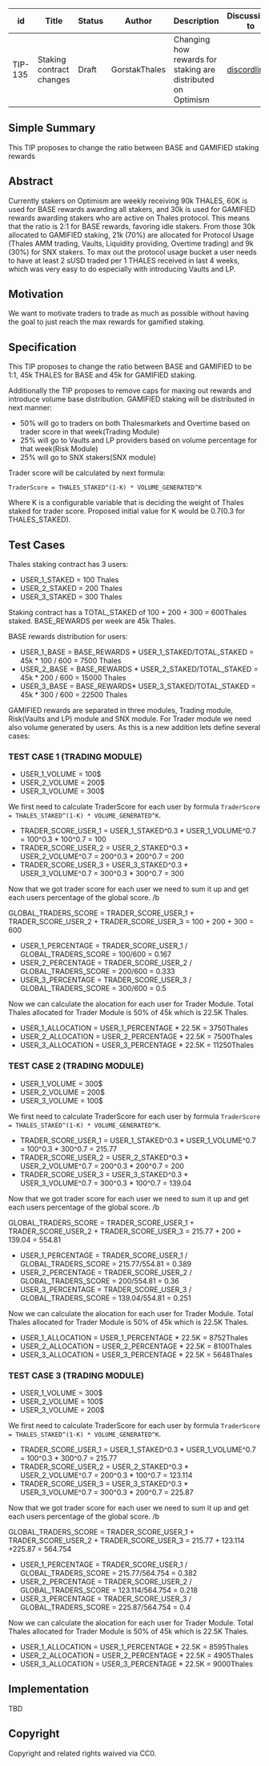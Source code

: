 | id    | Title | Status      | Author  | Description | Discussions to | Created    |
| ----- | ----- | ----------- | ------- | ----------- | -------------- | ---------- |
| TIP-135 | Staking contract changes | Draft | GorstakThales | Changing how rewards for staking are distributed on Optimism | [discordlink ](https://discord.gg/thales)   | 2023-04-14 |

## Simple Summary

This TIP proposes to change the ratio between BASE and GAMIFIED staking rewards

## Abstract

Currently stakers on Optimism are weekly receiving 90k THALES, 60K is used for BASE rewards awarding all stakers, and 30k is used for GAMIFIED rewards awarding stakers who are active on Thales protocol.
This means that the ratio is 2:1 for BASE rewards, favoring idle stakers.
From those 30k allocated to GAMIFIED staking, 21k (70%) are allocated for Protocol Usage (Thales AMM trading, Vaults, Liquidity providing, Overtime trading) and 9k (30%) for SNX stakers.
To max out the protocol usage bucket a user needs to have at least 2 sUSD traded per 1 THALES received in last 4 weeks, which was very easy to do especially with introducing Vaults and LP.

## Motivation

We want to motivate traders to trade as much as possible without having the goal to just reach the max rewards for gamified staking.

## Specification

This TIP proposes to change the ratio between BASE and GAMIFIED to be 1:1, 45k THALES for BASE and 45k for GAMIFIED staking.

Additionally the TIP proposes to remove caps for maxing out rewards and introduce volume base distribution.
GAMIFIED staking will be distributed in next manner:

-   50% will go to traders on both Thalesmarkets and Overtime based on trader score in that week(Trading Module)
-   25% will go to Vaults and LP providers based on volume percentage for that week(Risk Module)
-   25% will go to SNX stakers(SNX module)

Trader score will be calculated by next formula:

`TraderScore = THALES_STAKED^(1-K) * VOLUME_GENERATED^K`

Where K is a configurable variable that is deciding the weight of Thales staked for trader score.
Proposed initial value for K would be 0.7(0.3 for THALES_STAKED).

## Test Cases

Thales staking contract has 3 users:

-   USER_1_STAKED = 100 Thales
-   USER_2_STAKED = 200 Thales
-   USER_3_STAKED = 300 Thales

Staking contract has a TOTAL_STAKED of 100 + 200 + 300 = 600Thales staked.
BASE_REWARDS per week are 45k Thales.

BASE rewards distribution for users:

-   USER_1_BASE = BASE_REWARDS * USER_1_STAKED/TOTAL_STAKED = 45k * 100 / 600 = 7500 Thales
-   USER_2_BASE = BASE_REWARDS * USER_2_STAKED/TOTAL_STAKED = 45k * 200 / 600 = 15000 Thales
-   USER_3_BASE = BASE_REWARDS\* USER_3_STAKED/TOTAL_STAKED = 45k * 300 / 600 = 22500 Thales

GAMIFIED rewards are separated in three modules, Trading module, Risk(Vaults and LP) module and SNX module.
For Trader module we need also volume generated by users. As this is a new addition lets define several cases:

### TEST CASE 1 (TRADING MODULE)

-   USER_1_VOLUME = 100$
-   USER_2_VOLUME = 200$
-   USER_3_VOLUME = 300$

We first need to calculate TraderScore for each user by formula `TraderScore = THALES_STAKED^(1-K) * VOLUME_GENERATED^K`.

-   TRADER_SCORE_USER_1 = USER_1_STAKED^0.3 * USER_1_VOLUME^0.7 = 100^0.3 * 100^0.7 = 100
-   TRADER_SCORE_USER_2 = USER_2_STAKED^0.3 * USER_2_VOLUME^0.7 = 200^0.3 * 200^0.7 = 200
-   TRADER_SCORE_USER_3 = USER_3_STAKED^0.3 * USER_3_VOLUME^0.7 = 300^0.3 * 300^0.7 = 300

Now that we got trader score for each user we need to sum it up and get each users percentage of the global score. /b

GLOBAL_TRADERS_SCORE = TRADER_SCORE_USER_1 + TRADER_SCORE_USER_2 + TRADER_SCORE_USER_3 = 100 + 200 + 300 = 600

-   USER_1_PERCENTAGE = TRADER_SCORE_USER_1 / GLOBAL_TRADERS_SCORE = 100/600 = 0.167
-   USER_2_PERCENTAGE = TRADER_SCORE_USER_2 / GLOBAL_TRADERS_SCORE = 200/600 = 0.333
-   USER_3_PERCENTAGE = TRADER_SCORE_USER_3 / GLOBAL_TRADERS_SCORE = 300/600 = 0.5

Now we can calculate the alocation for each user for Trader Module. Total Thales allocated for Trader Module is 50% of 45k which is 22.5K Thales.

-   USER_1_ALLOCATION = USER_1_PERCENTAGE * 22.5K = 3750Thales
-   USER_2_ALLOCATION = USER_2_PERCENTAGE * 22.5K = 7500Thales
-   USER_3_ALLOCATION = USER_3_PERCENTAGE * 22.5K = 11250Thales

### TEST CASE 2 (TRADING MODULE)

-   USER_1_VOLUME = 300$
-   USER_2_VOLUME = 200$
-   USER_3_VOLUME = 100$

We first need to calculate TraderScore for each user by formula `TraderScore = THALES_STAKED^(1-K) * VOLUME_GENERATED^K`.

-   TRADER_SCORE_USER_1 = USER_1_STAKED^0.3 * USER_1_VOLUME^0.7 = 100^0.3 * 300^0.7 = 215.77
-   TRADER_SCORE_USER_2 = USER_2_STAKED^0.3 * USER_2_VOLUME^0.7 = 200^0.3 * 200^0.7 = 200
-   TRADER_SCORE_USER_3 = USER_3_STAKED^0.3 * USER_3_VOLUME^0.7 = 300^0.3 * 100^0.7 = 139.04

Now that we got trader score for each user we need to sum it up and get each users percentage of the global score. /b

GLOBAL_TRADERS_SCORE = TRADER_SCORE_USER_1 + TRADER_SCORE_USER_2 + TRADER_SCORE_USER_3 = 215.77 + 200 + 139.04 = 554.81

-   USER_1_PERCENTAGE = TRADER_SCORE_USER_1 / GLOBAL_TRADERS_SCORE = 215.77/554.81 = 0.389
-   USER_2_PERCENTAGE = TRADER_SCORE_USER_2 / GLOBAL_TRADERS_SCORE = 200/554.81 = 0.36
-   USER_3_PERCENTAGE = TRADER_SCORE_USER_3 / GLOBAL_TRADERS_SCORE = 139.04/554.81 = 0.251

Now we can calculate the alocation for each user for Trader Module. Total Thales allocated for Trader Module is 50% of 45k which is 22.5K Thales.

-   USER_1_ALLOCATION = USER_1_PERCENTAGE * 22.5K = 8752Thales
-   USER_2_ALLOCATION = USER_2_PERCENTAGE * 22.5K = 8100Thales
-   USER_3_ALLOCATION = USER_3_PERCENTAGE * 22.5K = 5648Thales

### TEST CASE 3 (TRADING MODULE)

-   USER_1_VOLUME = 300$
-   USER_2_VOLUME = 100$
-   USER_3_VOLUME = 200$

We first need to calculate TraderScore for each user by formula `TraderScore = THALES_STAKED^(1-K) * VOLUME_GENERATED^K`.

-   TRADER_SCORE_USER_1 = USER_1_STAKED^0.3 * USER_1_VOLUME^0.7 = 100^0.3 * 300^0.7 = 215.77
-   TRADER_SCORE_USER_2 = USER_2_STAKED^0.3 * USER_2_VOLUME^0.7 = 200^0.3 * 100^0.7 = 123.114
-   TRADER_SCORE_USER_3 = USER_3_STAKED^0.3 * USER_3_VOLUME^0.7 = 300^0.3 * 200^0.7 = 225.87

Now that we got trader score for each user we need to sum it up and get each users percentage of the global score. /b

GLOBAL_TRADERS_SCORE = TRADER_SCORE_USER_1 + TRADER_SCORE_USER_2 + TRADER_SCORE_USER_3 = 215.77 + 123.114 +225.87 = 564.754

-   USER_1_PERCENTAGE = TRADER_SCORE_USER_1 / GLOBAL_TRADERS_SCORE = 215.77/564.754 = 0.382
-   USER_2_PERCENTAGE = TRADER_SCORE_USER_2 / GLOBAL_TRADERS_SCORE = 123.114/564.754 = 0.218
-   USER_3_PERCENTAGE = TRADER_SCORE_USER_3 / GLOBAL_TRADERS_SCORE = 225.87/564.754 = 0.4

Now we can calculate the alocation for each user for Trader Module. Total Thales allocated for Trader Module is 50% of 45k which is 22.5K Thales.

-   USER_1_ALLOCATION = USER_1_PERCENTAGE * 22.5K = 8595Thales
-   USER_2_ALLOCATION = USER_2_PERCENTAGE * 22.5K = 4905Thales
-   USER_3_ALLOCATION = USER_3_PERCENTAGE * 22.5K = 9000Thales

## Implementation
TBD
## Copyright

Copyright and related rights waived via CC0.
